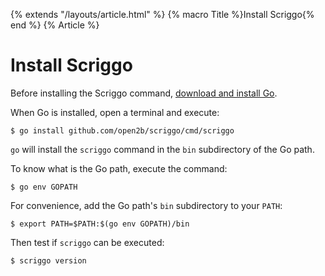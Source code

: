 {% extends "/layouts/article.html" %}
{% macro Title %}Install Scriggo{% end %}
{% Article %}

# Install Scriggo

Before installing the Scriggo command, <a href="https://golang.org/dl/">download and install Go</a>.

When Go is installed, open a terminal and execute:

```
$ go install github.com/open2b/scriggo/cmd/scriggo
```

`go` will install the `scriggo` command in the `bin` subdirectory of the Go path.

To know what is the Go path, execute the command:

```
$ go env GOPATH
```

For convenience, add the Go path's `bin` subdirectory to your `PATH`:

```
$ export PATH=$PATH:$(go env GOPATH)/bin
```

Then test if `scriggo` can be executed:

```
$ scriggo version
```
